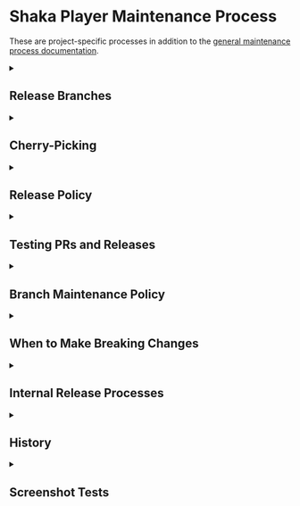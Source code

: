 # Shaka Player Maintenance Process

These are project-specific processes in addition to the
[general maintenance process documentation](./).


<details>
<summary>
<h2>Release Branches</h2>
</summary>

Feature release are made from the `main` branch.  Any time that happens, our
release automation will automatically create a release branch.  So, for
example, when `v4.1.0` was released from `main`, a branch named `v4.1.x` was
automatically created.

Future bug fixes would be cherry-picked from `main` to `v4.1.x` to create the
releases `v4.1.1`, `v4.1.2`, etc., and the branch would become more stable over
time.

**NOTE**: Please do **not** make bugfix releases from `main`.  The automation
will offer you a release PR for minor bugfixes from `main`, but please ignore
it.  Please **only** make _feature releases_ from `main`.  This is an
opportunity for improvement in our release automation.
</details>


<details>
<summary>
<h2>Cherry-Picking</h2>
</summary>

Features are never cherry-picked to a release branch.  This would go against
[semantic versioning](https://semver.org/), which says that a patch-level
release (third digit) can only contain backward-compatible bug fixes.
Features scoped to test infrastructure or the demo app are an exception, since
those are not part of the library itself.

### Interactive Cherry-Pick Tool

We use a [custom tool](https://github.com/shaka-project/shaka-github-tools/tree/main/interactive-cherry-pick)
to perform an interactive cherry-pick.  This is similar to the interactive
rebase of `git`.  When you run the tool, your default editor opens with a list
of commits you may want to cherry-pick.  Any commits left in the file when you
quit the editor are cherry-picked using `git`.

If a commit fails to cherry-pick, the maintainer is given an error message from
git and must either fix the conflict or instruct git to skip the commit.

Cherry-picks can be done 1 or more times between bug-fix releases.  The release
is finally made by merging the release PR for the branch.

For example, after installing the tool:

```sh
# Go to the Shaka Player repo.
cd /path/to/shaka-player

# Check out a release branch tracking the _upstream_ repo:
git checkout -b v3.3.x upstream/v3.3.x
# Or if you already have such a branch locally:
git checkout v3.3.x

# Inspect all commits since a particular main-branch tag.
# If the most recent v3.3.x release was v3.3.1, the tag
# v3.3.1-main is the same point in history for the main branch.
interactive-cherry-pick v3.3.1-main

# If you don't use the recommended "upstream" remote name,
# you can specify the name of your remote.  For example,
# if you named the shaka-project/shaka-player remote "google",
# you could run this to cherry-pick from that specific remote:
interactive-cherry-pick v3.3.1-main google
```

Pre-work:
 1. Install the interactive cherry-pick tool:
    https://github.com/shaka-project/shaka-github-tools/tree/main/interactive-cherry-pick#installation
 1. Create a local branch in Shaka Player tracking an upstream release branch

Cherry-picking:
 1. Cherry-pick the necessary changes **skipping all feature commits** (see also
    ["What to Pick"](#what-to-pick) below)

    > :information_source: **NOTE**: If you aren't sure about a commit, you can
    > select it now and change your mind later if there are merge conflicts
    > and/or test failures

 1. Fix any merge conflicts that come up, or choose to skip the current commit
    with `git cherry-pick --skip`
 1. Run the compiler with `python build/all.py`
 1. Run the tests with `python build/test.py`
 1. If any tests fail, make the necessary changes to fix the cherry-picked
    commit that caused the failure (either to amend the earlier commits, or as
    a new commit on top)
 1. When the build and all tests pass, push the cherry-picked commits upstream
    with `git push`


### What to Pick

 - Most bug fixes are cherry-picked to active release branches.
 - Some bug fixes won't apply to a branch because they deal with features not
   present in that branch.
 - Some bug fixes won't apply to a branch because the code in the branch is too
   different, in which case [a decision must be made](https://quotecatalog.com/quote/mitch-hedberg-i-write-jokes-f-jpXNBB1)
   about whether porting the fix to the branch is worth the effort.  The
   maintainer will have to consider both the severity of the issue and the
   difficulty of fixing conflicts or reimplementation.
   - If a conflict is trivial to resolve, or if there are no conflicts in a
     commit, the commit may be pushed directly to the release branch.
   - If reimplementation of a commit is required, please submit a PR to the
     branch instead of pushing directly.
 - Non-code changes (docs, tests, demo, etc) are sometimes cherry-picked to
   branches, depending on what the change is and whether it makes sense for
   that branch.
 - **Features are never cherry-picked** to release branches, as this would
   break semantic versioning.
</details>


<details>
<summary>
<h2>Release Policy</h2>
</summary>

Maintainers can make a feature release at almost any time.  There is no need to
wait to batch up any particular number of changes or any particular significant
features.


### Chromecast app IDs for feature releases

As long as we have our own Cast communication in Shaka Player (see
https://github.com/shaka-project/shaka-player/issues/4214 for plans to change
this), each feature release branch needs its own Cast receiver app registered.
The newly registered ID must be put in `demo/index.html` and
`docs/tutorials/ui.md` (search `data-shaka-player-cast-receiver-id` and
`castReceiverAppId`).

The registration must currently be done by Google.  It is acceptable for a
non-Google maintainer to make a feature release, then ask the team at Google to
follow up with an updated receiver ID in a `.1` release afterward.  The impact
will only be to the demo app and documentation.
</details>


<details>
<summary>
<h2>Testing PRs and Releases</h2>
</summary>

PRs can now easily be tested in the lab by sending commands to `@shaka-bot`.
For example, any maintainer may comment on a PR with `@shaka-bot test` to
trigger a full test run in the lab.  This command is not available to
non-maintainers.

**All release PRs should be tested in the lab prior to merging them.**

A full set of commands can be found by commenting `@shaka-bot help` on any PR.

These commands and handled by the workflow in
[`.github/workflows/talk-to-shaka-bot.yaml`](https://github.com/shaka-project/shaka-player/blob/main/.github/workflows/talk-to-shaka-bot.yaml),
and the implementation is in
[`.github/workflows/shaka-bot-commands/`](https://github.com/shaka-project/shaka-player/tree/main/.github/workflows/shaka-bot-commands).
</details>


<details>
<summary>
<h2>Branch Maintenance Policy</h2>
</summary>

We will cherry-pick bug fixes to LTS branches, plus the most recent 2 release
branches.

There are two kinds of branches we will dub LTS:
 - The last feature release (minor release number) before a breaking release
   (major release number) will receive fixes for 1 year
   - _For example, v3.3 (right before v4.0) will be fixed for 1 year past the
     release of v4.0.0 (until April 30, 2023)._
 - The release currently used by the Cast Application Framework will continue
   to receive fixes until CAF upgrades to a newer Shaka Player release by
   default
   - _As of June, 2022, this is currently v3.2._
   - _Cherry-picking for any CAF-specific branch is the responsibility of the
     team at Google, rather than non-Google maintainers._

In addition to LTS branches, the most recent two branches will always receive
fixes.  If the most recent release branch is v4.1, the most recent two branches
would be v4.1 and v4.0.  After v4.2 is released, the most recent two branches
would become v4.2 and v4.1.  Unless v4.0 was the current CAF branch, we would
stop fixing v4.0 when v4.2 is released.

To see current branch maintenance status, refer to
[maintained-branches.md in Shaka Player.](https://github.com/shaka-project/shaka-player/blob/main/maintained-branches.md#readme)
</details>


<details>
<summary>
<h2>When to Make Breaking Changes</h2>
</summary>

We should make breaking changes infrequently if we can.  The goal should be one
breaking release per year at most.  If changes can be made in a
backward-compatible way (with a shim or behind a non-default configuration),
they should be.  Then they can be released in a normal feature release.

Deprecated features, shims, and temporary configurations can be removed when a
major (breaking) release is finally made.

For example, in v4.0, we were forced to make a change that disabled HLS support
for older smart TVs.  In that same release, we removed deprecated methods,
configurations that were added to maintain compatibility with older releases,
etc.  Many of them had been marked deprecated for 6-12 months already.

Breaking changes need to be listed in
[`docs/tutorials/upgrade.md`](https://github.com/shaka-project/shaka-player/blob/main/docs/tutorials/upgrade.md),
with details on what application developers will need to do to cope with each
change.
</details>


<details>
<summary>
<h2>Internal Release Processes</h2>
</summary>

After making public releases, the following internal steps are taken at Google
to make the release available in our internal systems.  Detailed documents on
these processes are internal-only (go/shaka-player).

 1. Update the Chromecast receiver app URLs for the Shaka Player Demo

    > :pencil: **TODO**: Create subdomains in appspot that point to the latest
    > release for a branch, to eliminate the need to update receiver app URLs.

 1. Update Google3 (internal source repo)

    > :pencil: **TODO**: Automate this?

 1. Update [Google Hosted Libraries](https://developers.google.com/speed/libraries)

    > :pencil: **TODO**: Automate this?
</details>


<details>
<summary>
<h2>History</h2>
</summary>

Before v3.0, we didn't _strictly_ follow semantic versioning.

We would sometimes deprecate functionality (strictly speaking, a breaking
change) without bumping the major version.  App developers would get one
feature release with backward compatibility and a warning log before we removed
or changed part of the API in a breaking way.

We would also sometimes cherry-pick minor, backward compatible features to
release branches to get those out more quickly.

Since v3.0, we have stopped these practices and followed semantic versioning
strictly.
</details>

<details>
<summary>
<h2>Screenshot Tests</h2>
</summary>

Screenshot tests create some pre-defined layout, take a screenshot of it, and
compare that screenshot to an accepted version stored in the repo.  Debugging
failures in such tests and updating those screenshots requires some explanation.


### Screenshot Organization

All screenshots live in `test/test/assets/screenshots/` in the repo.
Each browser/platform combo gets its own subfolder, e.g. `firefox-Windows/`.

Within that, the accepted screenshot stored in the repo has a name constructed
of the name of the test suite, whether native text or UI text rendering is
used, and the name of the test case.  For example,
`text-displayer-ui-basic-cue.png`.

New screenshots are written to a related filename suffixed with `-new`, e.g.
`text-displayer-ui-basic-cue.png-new`.  A "diff" image highlighting the
differences between the accepted and new versions is written to a filename
suffixed with `-diff`, e.g. `text-displayer-ui-basic-cue.png-diff`.  Neither of
these files is stored in the repo.  They are only temporary outputs of the test
process, and are ignored by `.gitignore`.


### Reviewing Screenshots

A built-in tool in the repo allows the review of screenshots and their changes.
If your local Shaka Player demo is hosted at `http://localhost/shaka/demo/`,
the screenshot review tool is hosted at
`http://localhost/shaka/test/test/assets/screenshots/review.html`.

The top of the tool shows many filters you can apply to review only a subset of
browser/platform combos, suites, native vs UI rendering, or specific test
cases.  The screenshot tiles below will be automatically hidden/shown based on
your filters, and your filters modify the URL hash so that you can easily
reload without losing state.

When you mouse over a tile, you see the accepted version of the screenshot
only.  If you hold down the shift key, you will see the new version.  If you
hold down the control key, you will see the diff image, highlighting changed
areas in red.


### Getting Screenshots From Lab Tests

The screenshot tests run nightly in the test lab, and screenshots are taken and
saved on all platforms where we have that capability.

To review screenshot test failures from the nightly lab tests, go to the
["Selenium Lab Tests"](https://github.com/shaka-project/shaka-player/actions/workflows/selenium-lab-tests.yaml)
section of GitHub Actions and select the failed test run.  At the bottom of the
test run page, under the heading "Artifacts", you will see a number of
artifacts whose name starts with `screenshots-`, e.g.
`screenshots-FirefoxWindows`.  Download each of those you wish to review.

Next go to your local Shaka Player source, and unpack these zip files from
GitHub into `test/test/assets/screenshots/`.  On Linux, it looks something like
this:

```sh
cd /path/to/shaka-player/
cd test/test/assets/screenshots/
unzip -o ~/Downloads/screenshots-FirefoxWindows.zip
rm ~/Downloads/screenshots-FirefoxWindows.zip
```

After unpacking the zip files into your source directory, you now have the
`-new` and `-diff` images from those platforms in our lab.  You can reload the
review tool and review those changes/failures.


### Updating Screenshots

There are several cases where we need to update screenshots in the repo:

  1. After fixing bugs and generating new screenshots to reflect those fixes
  2. After browser/platform updates that significantly change rendering/layout
  3. After creating new screenshot test cases

Though you can update screenshots with those generated by your local browsers,
you should always run screenshot PRs through the
["Selenium Lab Tests"](https://github.com/shaka-project/shaka-player/actions/workflows/selenium-lab-tests.yaml)
action to get a complete set of updated screenshots for all supported
platforms.  (See ["Getting Screenshots From Lab Tests"](#getting-screenshots-from-lab-tests) above.)

The process for updating screenshots is:

  1. Run your PR (if any) through the "Selenium Lab Tests" action, or select a
     nightly run from `main` (see above)
  2. Download updated screenshots for all platforms with failures (see above)
  3. Review all screenshot changes in the review tool to make sure they are
     good changes we want to keep
  4. Run `python build/updateScreenshots.py` to find changed screenshots and
     rename `.png-new` files to `.png`
  5. Run `git add` on the updated screenshots
  6. Incorporate those screenshots into your existing PR, or create a new one

</details>
